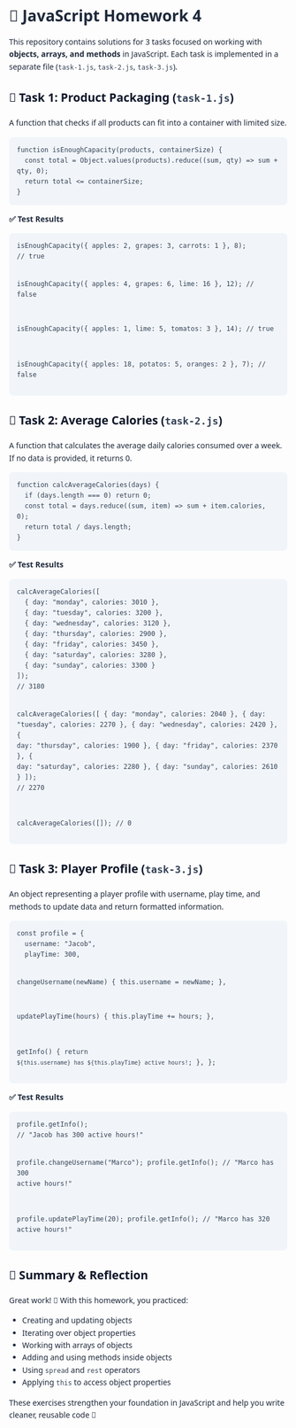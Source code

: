 <!doctype html>
<html lang="en">
<head>
  <meta charset="utf-8" />
  <title>📘 JavaScript Homework 4</title>
  <meta name="viewport" content="width=device-width, initial-scale=1" />
  <style>
    body {font-family: system-ui, -apple-system, Segoe UI, Roboto, sans-serif; line-height: 1.6; margin: 40px; color: #1e293b;}
    h1 {font-size: 28px; margin-bottom: 8px;}
    h2 {margin-top: 28px; color: #0f172a;}
    pre {background: #f1f5f9; padding: 14px; border-radius: 8px; overflow-x: auto;}
    code {font-family: ui-monospace, SFMono-Regular, Menlo, Monaco, Consolas, monospace; color: #334155;}
    .ok {color: green;}
  </style>
</head>
<body>
  <h1>📘 JavaScript Homework 4</h1>
  <p>This repository contains solutions for 3 tasks focused on working with <strong>objects, arrays, and methods</strong> in JavaScript. Each task is implemented in a separate file (<code>task-1.js</code>, <code>task-2.js</code>, <code>task-3.js</code>).</p>

  <h2>🔹 Task 1: Product Packaging (<code>task-1.js</code>)</h2>
  <p>A function that checks if all products can fit into a container with limited size.</p>
  <pre><code>function isEnoughCapacity(products, containerSize) {
  const total = Object.values(products).reduce((sum, qty) =&gt; sum + qty, 0);
  return total &lt;= containerSize;
}
</code></pre>
  <p><strong>✅ Test Results</strong></p>
  <pre><code>isEnoughCapacity({ apples: 2, grapes: 3, carrots: 1 }, 8); 
// true

isEnoughCapacity({ apples: 4, grapes: 6, lime: 16 }, 12); 
// false

isEnoughCapacity({ apples: 1, lime: 5, tomatos: 3 }, 14); 
// true

isEnoughCapacity({ apples: 18, potatos: 5, oranges: 2 }, 7); 
// false
</code></pre>

  <h2>🔹 Task 2: Average Calories (<code>task-2.js</code>)</h2>
  <p>A function that calculates the average daily calories consumed over a week. If no data is provided, it returns 0.</p>
  <pre><code>function calcAverageCalories(days) {
  if (days.length === 0) return 0;
  const total = days.reduce((sum, item) =&gt; sum + item.calories, 0);
  return total / days.length;
}
</code></pre>
  <p><strong>✅ Test Results</strong></p>
  <pre><code>calcAverageCalories([
  { day: "monday", calories: 3010 },
  { day: "tuesday", calories: 3200 },
  { day: "wednesday", calories: 3120 },
  { day: "thursday", calories: 2900 },
  { day: "friday", calories: 3450 },
  { day: "saturday", calories: 3280 },
  { day: "sunday", calories: 3300 }
]);
// 3180

calcAverageCalories([
  { day: "monday", calories: 2040 },
  { day: "tuesday", calories: 2270 },
  { day: "wednesday", calories: 2420 },
  { day: "thursday", calories: 1900 },
  { day: "friday", calories: 2370 },
  { day: "saturday", calories: 2280 },
  { day: "sunday", calories: 2610 }
]);
// 2270

calcAverageCalories([]);
// 0
</code></pre>

  <h2>🔹 Task 3: Player Profile (<code>task-3.js</code>)</h2>
  <p>An object representing a player profile with username, play time, and methods to update data and return formatted information.</p>
  <pre><code>const profile = {
  username: "Jacob",
  playTime: 300,

  changeUsername(newName) {
    this.username = newName;
  },

  updatePlayTime(hours) {
    this.playTime += hours;
  },

  getInfo() {
    return `${this.username} has ${this.playTime} active hours!`;
  },
};
</code></pre>
  <p><strong>✅ Test Results</strong></p>
  <pre><code>profile.getInfo(); 
// "Jacob has 300 active hours!"

profile.changeUsername("Marco");
profile.getInfo(); 
// "Marco has 300 active hours!"

profile.updatePlayTime(20);
profile.getInfo(); 
// "Marco has 320 active hours!"
</code></pre>

  <h2>📌 Summary &amp; Reflection</h2>
  <p>Great work! 🎉 With this homework, you practiced:</p>
  <ul>
    <li>Creating and updating objects</li>
    <li>Iterating over object properties</li>
    <li>Working with arrays of objects</li>
    <li>Adding and using methods inside objects</li>
    <li>Using <code>spread</code> and <code>rest</code> operators</li>
    <li>Applying <code>this</code> to access object properties</li>
  </ul>
  <p>These exercises strengthen your foundation in JavaScript and help you write cleaner, reusable code 🚀</p>
</body>
</html>

